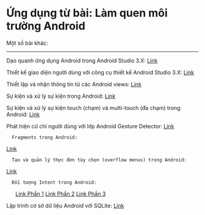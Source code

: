 # Ứng dụng từ bài: Làm quen môi trường Android

Một số bài khác:
***
 Dạo quanh ứng dụng Android trong Android Studio 3.X: 
<a href="https://github.com/tiendatmagic/daoquanhandroid">Link</a>

 Thiết kế giao diện người dùng với công cụ thiết kế Android Studio 3.X: 
<a href="https://github.com/tiendatmagic/LayoutSample">Link</a>

Thiết lập và nhận thông tin từ các Android views: 
<a href="https://github.com/tiendatmagic/MyFirstAndroidApplication">Link</a>

Sự kiện và xử lý sự kiện trong Android: 
<a href="https://github.com/tiendatmagic/androidbasicview">Link</a>

 Sự kiện và xử lý sự kiện touch (chạm) và multi-touch (đa chạm) trong Android: 
<a href="https://github.com/tiendatmagic/MotionEvent">Link</a>

Phát hiện cử chỉ người dùng với lớp Android Gesture Detector: 
<a href="https://github.com/tiendatmagic/CommonGestures">Link</a>

      Fragments trong Android: 
<a href="https://github.com/tiendatmagic/FragmentExample">Link</a>

      Tạo và quản lý thực đơn tùy chọn (overflow menus) trong Android: 
<a href="https://github.com/tiendatmagic/Menu_example_android">Link</a>

      Đối tượng Intent trong Android: 
      
<ul>
	<a href="https://github.com/tiendatmagic/ExplicitIntent">Link Phần 1</a>
	<a href="https://github.com/tiendatmagic/ImplicitIntent">Link Phần 2</a>
	<a href="https://github.com/tiendatmagic/SendBroadcast">Link Phần 3</a>
</ul>
      Lập trình cơ sở dữ liệu Android với SQLite: 
<a href="https://github.com/tiendatmagic/SQLiteDemoApplication">Link</a>
